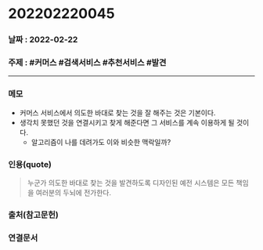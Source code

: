 # 202202220045
### 날짜 : 2022-02-22 

### 주제 : #커머스 #검색서비스 #추천서비스 #발견

---
### 메모
- 커머스 서비스에서 의도한 바대로 찾는 것을 잘 해주는 것은 기본이다.
- 생각치 못했던 것을 연결시키고 찾게 해준다면 그 서비스를 계속 이용하게 될 것이다.
	- 알고리즘이 나를 데려가도 이와 비슷한 맥락일까?

### 인용(quote)
>  누군가 의도한 바대로 찾는 것을 발견하도록 디자인된 예전 시스템은 모든 책임을 여러분의 두뇌에 전가한다.

### 출처(참고문헌)


### 연결문서